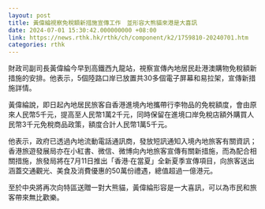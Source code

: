 ```yaml
---
layout: post
title: 黃偉綸視察免稅額新措施宣傳工作　並形容大熊貓來港是大喜訊
date: 2024-07-01 15:30:42.000000000 +08:00
link: https://news.rthk.hk/rthk/ch/component/k2/1759810-20240701.htm
categories: rthk
---
```


財政司副司長黃偉綸今早到高鐵西九龍站，視察宣傳內地居民赴港澳購物免稅額新措施的安排。他表示，5個陸路口岸已放置共30多個電子屏幕和易拉架，宣傳新措施詳情。

黃偉綸說，即日起內地居民旅客自香港進境內地攜帶行李物品的免稅額度，會由原來人民幣5千元，提高至人民幣1萬2千元，同時保留在進境口岸免稅店額外購買人民幣3千元免稅商品政策，額度合計人民幣1萬5千元。

他表示，政府已透過內地流動電話通訊商，發放短訊通知入境內地旅客有關資訊；香港旅遊發展局亦在小紅書、微信、微博向內地旅客宣傳有關新措施，而為配合相關措施，旅發局將在7月11日推出「香港‧在當夏」全新夏季宣傳項目，向旅客送出涵蓋交通觀光、美食及消費優惠的50萬份禮遇，總值超過一億港元。

至於中央將再次向特區送贈一對大熊貓，黃偉綸形容是一大喜訊，可以為市民和旅客帶來無比歡樂。
